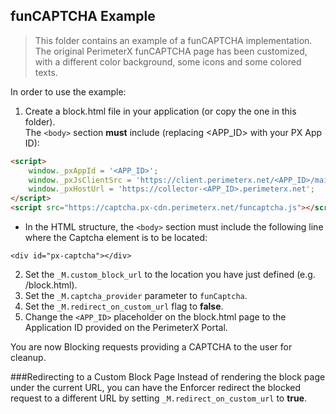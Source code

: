 funCAPTCHA Example 
-----------------
> This folder contains an example of a funCAPTCHA implementation. The original PerimeterX funCAPTCHA page has been customized, with a different color background, some icons and some colored texts.

In order to use the example:

1. Create a block.html file in your application (or copy the one in this folder).   
 The `<body>` section **must** include (replacing <APP_ID> with your  PX App ID):

```html
<script>
    window._pxAppId = '<APP_ID>';
    window._pxJsClientSrc = 'https://client.perimeterx.net/<APP_ID>/main.min.js';
    window._pxHostUrl = 'https://collector-<APP_ID>.perimeterx.net';
</script>
<script src="https://captcha.px-cdn.perimeterx.net/funcaptcha.js"></script>
```
* In the HTML structure, the `<body>` section must include the following line where the Captcha element is to be located:

```
<div id="px-captcha"></div>
```

2. Set the `_M.custom_block_url` to the location you have just defined (e.g. /block.html).
3. Set the `_M.captcha_provider` parameter to `funCaptcha`.
4. Set the `_M.redirect_on_custom_url` flag to **false**.
5. Change the `<APP_ID>` placeholder on the block.html page to the Application ID provided on the PerimeterX Portal.


You are now Blocking requests providing a CAPTCHA to the user for cleanup.

###Redirecting to a Custom Block Page
Instead of rendering the block page under the current URL, you can have the Enforcer redirect the blocked request to a different URL by setting `_M.redirect_on_custom_url` to **true**.

